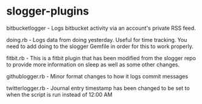 slogger-plugins
===============

bitbucketlogger - Logs bitbucket activity via an account's private RSS feed.

doing.rb - Logs data from doing yesterday. Useful for time tracking. You need to add doing to the slogger Gemfile in order for this to work properly.

fitbit.rb - This is a fitbit plugin that has been modified from the slogger
repo to provide more information on sleep as well as some other changes.

githublogger.rb - Minor format changes to how it logs commit messages

twitterlogger.rb - Journal entry timestamp has been changed to be set to when the script is run instead of 12:00 AM 
